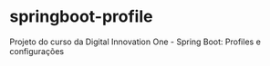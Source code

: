 # springboot-profile
Projeto do curso da Digital Innovation One - Spring Boot: Profiles e configurações

